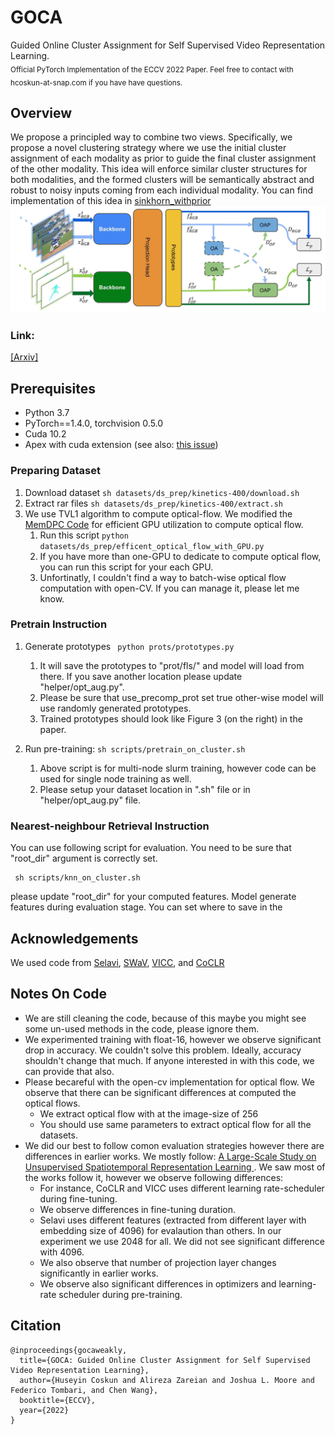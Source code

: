 # GOCA
Guided Online Cluster Assignment for Self Supervised Video Representation Learning. 
<br>
<sub>Official PyTorch Implementation of the ECCV 2022 Paper. Feel free to contact with hcoskun-at-snap.com if you have have questions.</sub>

## Overview
We propose a principled way to combine two views. Specifically, we propose a novel clustering strategy where we use the initial cluster
assignment of each modality as prior to guide the final cluster assignment of the
other modality. This idea will enforce similar cluster structures for both modalities, and the formed clusters will be semantically abstract and robust to noisy
inputs coming from each individual modality. You can find implementation of this idea in [sinkhorn_withprior](https://github.com/Seleucia/goca/blob/main/helper/train_utils.py#L210)
<img src="figs/architecture-1.jpg"  width="1584">
### Link: 

[[Arxiv]](https://arxiv.org/abs/2207.10158)

## Prerequisites
* Python 3.7
* PyTorch==1.4.0, torchvision 0.5.0
* Cuda 10.2
* Apex with cuda extension (see also: [this issue](https://github.com/facebookresearch/swav/issues/18#issuecomment-748123838))

### Preparing Dataset
1. Download dataset ```sh datasets/ds_prep/kinetics-400/download.sh```
2. Extract rar files ```sh datasets/ds_prep/kinetics-400/extract.sh```
3. We use TVL1 algorithm to compute optical-flow.  We modified the [MemDPC Code](https://github.com/TengdaHan/MemDPC/blob/master/process_data/src/extract_ff.py) for efficient GPU utilization to compute optical flow.
    1. Run this script `python datasets/ds_prep/efficent_optical_flow_with_GPU.py`
    2. If you have more than one-GPU to dedicate to compute optical flow, you can run this script for your each GPU.
    3. Unfortinatly, I couldn't find a way to batch-wise optical flow computation with open-CV. If you can manage it, please let me know.
  
### Pretrain Instruction

1. Generate prototypes 
` python prots/prototypes.py`
    1. It will save the prototypes to "prot/fls/" and model will load from there. If you save another location please update "helper/opt_aug.py".
    2. Please be sure that use_precomp_prot set true other-wise model will use randomly generated prototypes.
    3. Trained prototypes should look like Figure 3 (on the right) in the paper. 

2. Run pre-training: `sh scripts/pretrain_on_cluster.sh`
    1. Above script is for multi-node slurm training, however code can be used for single node training as well.
    2. Please setup your dataset location in ".sh" file or in "helper/opt_aug.py" file.


### Nearest-neighbour Retrieval Instruction

You can use following script for evaluation. You need to be sure that "root_dir" argument is correctly set.
```
 sh scripts/knn_on_cluster.sh
```
please update "root_dir" for your computed features. Model generate features during evaluation stage. You can set where to save in the 

## Acknowledgements
We used code from [Selavi](https://github.com/facebookresearch/selavi), [SWaV](https://github.com/facebookresearch/swav), [VICC](https://github.com/martinetoering/ViCC), and [CoCLR](https://github.com/TengdaHan/CoCLR)

## Notes On Code
 * We are still cleaning the code, because of this maybe you might see some un-used methods in the code, please ignore them. 
 * We experimented training with float-16, however we observe significant drop in accuracy. We couldn't solve this problem. Ideally, accuracy shouldn't change that much. If anyone interested in with this code, we can provide that also. 
 * Please becareful with the open-cv implementation for optical flow. We observe that there can be significant differences at computed the optical flows.
   * We extract optical flow with at the image-size of 256
   * You should use same parameters to extract optical flow for all the datasets.
 * We did our best to follow comon evaluation strategies however there are differences in earlier works. We mostly follow: [A Large-Scale Study on Unsupervised Spatiotemporal Representation Learning
](https://arxiv.org/abs/2104.14558). We saw most of the works follow it, however we observe following differences: 
    * For instance, CoCLR and VICC uses different learning rate-scheduler during fine-tuning.
    * We observe differences in fine-tuning duration. 
    * Selavi uses different features (extracted from different layer with embedding size of 4096) for evalaution than others. In our experiment we use 2048 for all. We did not see significant difference with 4096. 
    * We also observe that number of projection layer changes significantly in earlier works.  
    * We observe also significant differences in optimizers and learning-rate scheduler during pre-training. 
    
## Citation
```
@inproceedings{gocaweakly,
  title={GOCA: Guided Online Cluster Assignment for Self Supervised Video Representation Learning},
  author={Huseyin Coskun and Alireza Zareian and Joshua L. Moore and Federico Tombari, and Chen Wang},
  booktitle={ECCV},
  year={2022}
}
```
